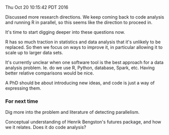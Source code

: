 Thu Oct 20 10:15:42 PDT 2016

Discussed more research directions. We keep coming back to code analysis
and running R in parallel, so this seems like the direction to proceed in.

It's time to start digging deeper into these questions now.

R has so much traction in statistics and data analysis that it's unlikely to be replaced. So
then we focus on ways to improve it, in particular allowing it to scale up
to larger data sets.

It's currently unclear when one software tool is the best approach for a
data analysis problem. Ie. do we use R, Python, database, Spark, etc.
Having better relative comparisons would be nice.

A PhD should be about introducing new ideas, and code is just a way of
expressing them.

### For next time

Dig more into the problem and literature of detecting parallelism.

Conceptual understanding of Henrik Bengston's futures package, and how we
it relates. Does it do code analysis?
